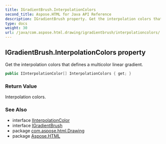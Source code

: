 ```yaml
---
title: IGradientBrush.InterpolationColors
second_title: Aspose.HTML for Java API Reference
description: IGradientBrush property. Get the interpolation colors that defines a multicolor linear gradient
type: docs
weight: 30
url: /java/com.aspose.html.drawing/igradientbrush/interpolationcolors/
---
```

## IGradientBrush.InterpolationColors property

Get the interpolation colors that defines a multicolor linear gradient.

```java
public IInterpolationColor[] InterpolationColors { get; }
```

### Return Value

Interpolation colors.

### See Also

* interface [IInterpolationColor](../../iinterpolationcolor/)
* interface [IGradientBrush](../)
* package [com.aspose.html.Drawing](../../igradientbrush/)
* package [Aspose.HTML](../../../)
